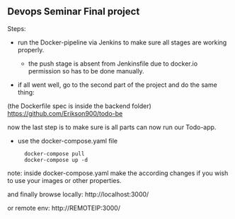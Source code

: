 Devops Seminar Final project      
-      
Steps:
 - run the Docker-pipeline via Jenkins to make sure all stages are working properly.
          
      - the push stage is absent from Jenkinsfile due to docker.io permission so has to be done manually.
 - if all went well, go to the second part of the project and do the same thing:

(the Dockerfile spec is inside the backend folder)
https://github.com/Erikson900/todo-be 

now the last step is to make sure is all parts can now run our Todo-app.  
 - use the docker-compose.yaml file
         
         docker-compose pull 
         docker-compose up -d 
note: 
 inside docker-compose.yaml make the according changes if you wish to use your images or other properties.

and finally browse locally:
http://localhost:3000/

or remote env:
http://REMOTEIP:3000/







         
      
      
      

